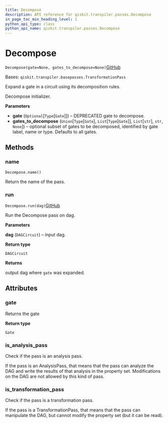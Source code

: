 ```yaml
---
title: Decompose
description: API reference for qiskit.transpiler.passes.Decompose
in_page_toc_min_heading_level: 1
python_api_type: class
python_api_name: qiskit.transpiler.passes.Decompose
---
```


# Decompose

<span id="qiskit.transpiler.passes.Decompose" />

`Decompose(gate=None, gates_to_decompose=None)`[GitHub](https://github.com/qiskit/qiskit/tree/stable/0.20/qiskit/transpiler/passes/basis/decompose.py "view source code")

Bases: `qiskit.transpiler.basepasses.TransformationPass`

Expand a gate in a circuit using its decomposition rules.

Decompose initializer.

**Parameters**

*   **gate** (`Optional`\[`Type`\[`Gate`]]) – DEPRECATED gate to decompose.
*   **gates\_to\_decompose** (`Union`\[`Type`\[`Gate`], `List`\[`Type`\[`Gate`]], `List`\[`str`], `str`, `None`]) – optional subset of gates to be decomposed, identified by gate label, name or type. Defaults to all gates.

## Methods

### name

<span id="qiskit.transpiler.passes.Decompose.name" />

`Decompose.name()`

Return the name of the pass.

### run

<span id="qiskit.transpiler.passes.Decompose.run" />

`Decompose.run(dag)`[GitHub](https://github.com/qiskit/qiskit/tree/stable/0.20/qiskit/transpiler/passes/basis/decompose.py "view source code")

Run the Decompose pass on dag.

**Parameters**

**dag** (`DAGCircuit`) – input dag.

**Return type**

`DAGCircuit`

**Returns**

output dag where `gate` was expanded.

## Attributes

<span id="qiskit.transpiler.passes.Decompose.gate" />

### gate

Returns the gate

**Return type**

`Gate`

<span id="qiskit.transpiler.passes.Decompose.is_analysis_pass" />

### is\_analysis\_pass

Check if the pass is an analysis pass.

If the pass is an AnalysisPass, that means that the pass can analyze the DAG and write the results of that analysis in the property set. Modifications on the DAG are not allowed by this kind of pass.

<span id="qiskit.transpiler.passes.Decompose.is_transformation_pass" />

### is\_transformation\_pass

Check if the pass is a transformation pass.

If the pass is a TransformationPass, that means that the pass can manipulate the DAG, but cannot modify the property set (but it can be read).

